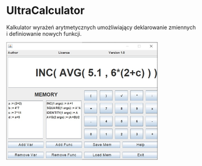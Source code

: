 # UltraCalculator

Kalkulator wyrażeń arytmetycznych umożliwiający deklarowanie zmiennych i definiowanie nowych funkcji.

<img src="./screen.jpg" alt="" width="400"/>
